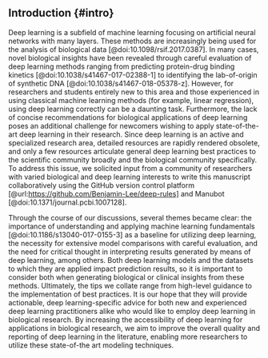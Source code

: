 ## Introduction {#intro}

Deep learning is a subfield of machine learning focusing on artificial neural networks with many layers.
These methods are increasingly being used for the analysis of biological data [@doi:10.1098/rsif.2017.0387].
In many cases, novel biological insights have been revealed through careful evaluation of deep learning methods ranging from predicting protein-drug binding kinetics [@doi:10.1038/s41467-017-02388-1] to identifying the lab-of-origin of synthetic DNA [@doi:10.1038/s41467-018-05378-z].
However, for researchers and students entirely new to this area and those experienced in using classical machine learning methods (for example, linear regression), using deep learning correctly can be a daunting task.
Furthermore, the lack of concise recommendations for biological applications of deep learning poses an additional challenge for newcomers wishing to apply state-of-the-art deep learning in their research.
Since deep learning is an active and specialized research area, detailed resources are rapidly rendered obsolete, and only a few resources articulate general deep learning best practices to the scientific community broadly and the biological community specifically.
To address this issue, we solicited input from a community of researchers with varied biological and deep learning interests to write this manuscript collaboratively using the GitHub version control platform [@url:https://github.com/Benjamin-Lee/deep-rules] and Manubot [@doi:10.1371/journal.pcbi.1007128].

Through the course of our discussions, several themes became clear: the importance of understanding and applying machine learning fundamentals [@doi:10.1186/s13040-017-0155-3] as a baseline for utilizing deep learning, the necessity for extensive model comparisons with careful evaluation, and the need for critical thought in interpreting results generated by means of deep learning, among others.
Both deep learning models and the datasets to which they are applied impact prediction results, so it is important to consider both when generating biological or clinical insights from these methods.
Ultimately, the tips we collate range from high-level guidance to the implementation of best practices.
It is our hope that they will provide actionable, deep learning-specific advice for both new and experienced deep learning practitioners alike who would like to employ deep learning in biological research.
By increasing the accessibility of deep learning for applications in biological research, we aim to improve the overall quality and reporting of deep learning in the literature, enabling more researchers to utilize these state-of-the art modeling techniques.
